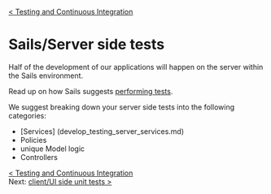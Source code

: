 [< Testing and Continuous Integration](develop_testing.md) 
# Sails/Server side tests
Half of the development of our applications will happen on the server within the Sails environment.

Read up on how Sails suggests [performing tests](http://www.sailsjs.org/documentation/concepts/testing).

We suggest breaking down your server side tests into the following categories:

+ [Services] (develop_testing_server_services.md)
+ Policies
+ unique Model logic
+ Controllers





[< Testing and Continuous Integration](develop_testing.md)     
Next: [client/UI side unit tests >](develop_testing_client.md )